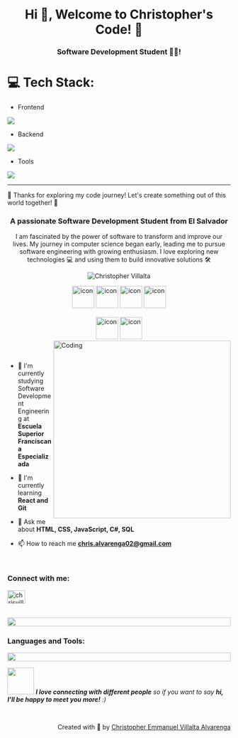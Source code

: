 
#  <h1 align="center">Hi 👋, Welcome to Christopher's Code! 🚀 </h1> 
### <h3 align="center">Software Development Student 👨‍💻! </h3>

# 💻 Tech Stack:
- Frontend
<p align="left">
  <a href="https://skillicons.dev">
    <img src="https://skillicons.dev/icons?i=html,css,js,react,bootstrap" />
  </a>
</p>

- Backend
<p align="left">
  <a href="https://skillicons.dev">
    <img src="https://skillicons.dev/icons?i=cs,mysql" />
  </a>
</p>

- Tools
<p align="left">
  <a href="https://skillicons.dev">
    <img src="https://skillicons.dev/icons?i=git,github,vscode,photoshop" />
  </a>
</p>

---


🌟 Thanks for exploring my code journey! Let's create something out of this world together! 🌟




<h3 align="center">A passionate Software Development Student from El Salvador</h3>
<p align="center">I am fascinated by the power of software to transform and improve our lives. My journey in computer science began early, leading me to pursue software engineering with growing enthusiasm. I love exploring new technologies 💻 and using them to build innovative solutions 🛠️</p>
<p align="center"> 
 <img src="https://komarev.com/ghpvc/?username=chrisvillalta&label=Profile%20views&color=0e75b6&style=flat" alt="Christopher Villalta" /> 
</p>

<div align="center">
  <img src="https://techstack-generator.vercel.app/react-icon.svg" alt="icon" width="50" height="50" />
  <img src="https://techstack-generator.vercel.app/js-icon.svg" alt="icon" width="50" height="50" />
  <img src="https://techstack-generator.vercel.app/css-icon.svg" alt="icon" width="50" height="50" />
  <img src="https://techstack-generator.vercel.app/csharp-icon.svg" alt="icon" width="50" height="50" />
</div>

<br>

<div align="center">
  <img src="https://techstack-generator.vercel.app/github-icon.svg" alt="icon" width="50" height="50" />
  <img src="https://techstack-generator.vercel.app/mysql-icon.svg" alt="icon" width="50" height="50" />
</div>

<img align="right" alt="Coding" width="400" src="https://user-images.githubusercontent.com/74038190/229223263-cf2e4b07-2615-4f87-9c38-e37600f8381a.gif">
<br><br>

- 🔭 I'm currently studying Software Development Engineering at **Escuela Superior Franciscana Especializada**

- 🌱 I'm currently learning **React and Git**

- 💬 Ask me about **HTML, CSS, JavaScript, C#, SQL**

- 📫 How to reach me **chris.alvarenga02@gmail.com**

<br>
<h3 align="left">Connect with me:</h3>
<p align="left">
<a href="https://linkedin.com/in/chrisvillalta/" target="blank">
  <img align="center" src="https://raw.githubusercontent.com/rahuldkjain/github-profile-readme-generator/master/src/images/icons/Social/linked-in-alt.svg" alt="chrisvillalta" height="30" width="40" />
</a>
</p>
<br>

<img src="https://i.imgur.com/dBaSKWF.gif" height="20" width="100%">

<h3 align="left">Languages and Tools:</h3>

<img src="https://i.imgur.com/dBaSKWF.gif" height="20" width="100%">

<img src="https://media.giphy.com/media/LnQjpWaON8nhr21vNW/giphy.gif" width="60"> <em><b>I love connecting with different people</b> so if you want to say <b>hi, I'll be happy to meet you more!</b> :)</em>

<br>
<p align="right" > Created with 🧡 by <a href="https://linkedin.com/in/chrisvillalta/">Christopher Emmanuel Villalta Alvarenga</a></p>


<!--
**ChrisAlva14/ChrisAlva14** is a ✨ _special_ ✨ repository because its `README.md` (this file) appears on your GitHub profile.

Here are some ideas to get you started:

- 🔭 I’m currently working on ...
- 🌱 I’m currently learning ...
- 👯 I’m looking to collaborate on ...
- 🤔 I’m looking for help with ...
- 💬 Ask me about ...
- 📫 How to reach me: ...
- 😄 Pronouns: ...
- ⚡ Fun fact: ...
-->
